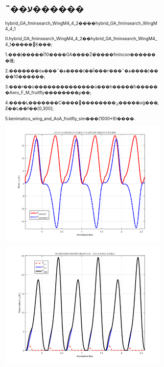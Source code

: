 # ˵��ע������

hybrid_GA_fminsearch_WingM4_4_2��ͬ��hybrid_GA_fminsearch_WingM4_4_1

0.hybrid_GA_fminsearch_WingM4_4_2��hybrid_GA_fminsearch_WingM4_4_1�����޸Ķ���;

1.���ļ�����Ϊ10����GA����Ż�֮����fmincon�������㷨;

2.�������òѧ���˶�ѧ����(��Ϊ���г���˶�ѧ����)����10������;

3.���ʵ��ú��������������ú���һ�����ͬһ������Aero_F_M_fruitfly��������ϼ��;

4.����Լ�������С����ע�����ݵ��������޸ġ���ֱָƵ��Լ��f��[0,300];

5.kenimatics_wing_and_AoA_fruitfly_sim���(1000*9)����.


![pic_forces_for_10_optimized_parameters](https://github.com/xijunke/HoverEnergyConsumptionOptimizations_WGP_WKP/blob/main/WingM5_4_10parameters/pic_forces_for_10_optimized_parameters/Forces_for_optimized_combined_wing_shape_motions_parameters.png)

![pic_power_for_10_optimal_parameters](https://github.com/xijunke/HoverEnergyConsumptionOptimizations_WGP_WKP/blob/main/WingM5_4_10parameters/pic_power_for_10_optimal_parameters/Power_for_optimized_combined_wing_shape_motions_parameters.png)


